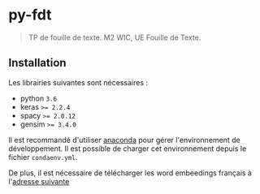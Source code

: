 # py-fdt
> TP de fouille de texte. M2 WIC, UE Fouille de Texte.

## Installation

Les librairies suivantes sont nécessaires :
- python `3.6`
- keras `>= 2.2.4`
- spacy `>= 2.0.12`
- gensim `>= 3.4.0`

Il est recommandé d'utiliser [anaconda](https://anaconda.com) pour gérer l'environnement de développement. Il est possible de charger cet environnement depuis le fichier `condaenv.yml`.

De plus, il est nécessaire de télécharger les word embeedings français à l'[adresse suivante](http://fauconnier.github.io/#data)


